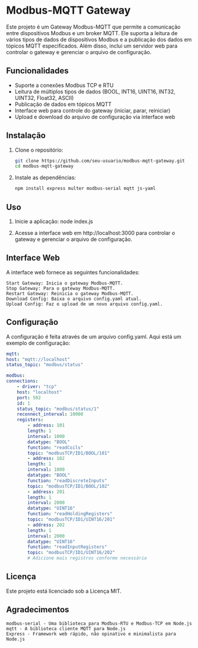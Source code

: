 # Modbus-MQTT Gateway

Este projeto é um Gateway Modbus-MQTT que permite a comunicação entre dispositivos Modbus e um broker MQTT. Ele suporta a leitura de vários tipos de dados de dispositivos Modbus e a publicação dos dados em tópicos MQTT especificados. Além disso, inclui um servidor web para controlar o gateway e gerenciar o arquivo de configuração.

## Funcionalidades

- Suporte a conexões Modbus TCP e RTU
- Leitura de múltiplos tipos de dados (BOOL, INT16, UINT16, INT32, UINT32, Float32, ASCII)
- Publicação de dados em tópicos MQTT
- Interface web para controle do gateway (iniciar, parar, reiniciar)
- Upload e download do arquivo de configuração via interface web

## Instalação

1. Clone o repositório:
   ```sh
   git clone https://github.com/seu-usuario/modbus-mqtt-gateway.git
   cd modbus-mqtt-gateway

2. Instale as dependências:
    ```sh
    npm install express multer modbus-serial mqtt js-yaml

## Uso
1. Inicie a aplicação:
    node index.js

2. Acesse a interface web em http://localhost:3000 para controlar o gateway e gerenciar o arquivo de configuração.

## Interface Web

A interface web fornece as seguintes funcionalidades:

    Start Gateway: Inicia o gateway Modbus-MQTT.
    Stop Gateway: Para o gateway Modbus-MQTT.
    Restart Gateway: Reinicia o gateway Modbus-MQTT.
    Download Config: Baixa o arquivo config.yaml atual.
    Upload Config: Faz o upload de um novo arquivo config.yaml.

## Configuração

A configuração é feita através de um arquivo config.yaml. Aqui está um exemplo de configuração:

```yaml
mqtt:
host: "mqtt://localhost"
status_topic: "modbus/status"

modbus:
connections:
    - driver: "tcp"
    host: "localhost"
    port: 502
    id: 1
    status_topic: "modbus/status/1"
    reconnect_interval: 10000
    registers:
        - address: 101
        length: 1
        interval: 1000
        datatype: "BOOL"
        function: "readCoils"
        topic: "modbusTCP/ID1/BOOL/101"
        - address: 102
        length: 1
        interval: 1000
        datatype: "BOOL"
        function: "readDiscreteInputs"
        topic: "modbusTCP/ID1/BOOL/102"
        - address: 201
        length: 1
        interval: 2000
        datatype: "UINT16"
        function: "readHoldingRegisters"
        topic: "modbusTCP/ID1/UINT16/201"
        - address: 202
        length: 1
        interval: 2000
        datatype: "UINT16"
        function: "readInputRegisters"
        topic: "modbusTCP/ID1/UINT16/202"
        # Adicione mais registros conforme necessário
```

## Licença

Este projeto está licenciado sob a Licença MIT.

## Agradecimentos

    modbus-serial - Uma biblioteca para Modbus-RTU e Modbus-TCP em Node.js
    mqtt - A biblioteca cliente MQTT para Node.js
    Express - Framework web rápido, não opinativo e minimalista para Node.js